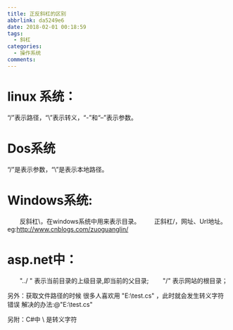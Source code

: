 ```yaml
---
title: 正反斜杠的区别
abbrlink: da5249e6
date: 2018-02-01 00:18:59
tags: 
  - 斜杠
categories:
  - 操作系统
comments:
---
```

# linux 系统：
“/”表示路径，“\”表示转义，“-”和“–”表示参数。
# Dos系统
“/”是表示参数，“\”是表示本地路径。
# Windows系统:
　　反斜杠\，在windows系统中用来表示目录。
　　正斜杠/，网址、Url地址。eg:http://www.cnblogs.com/zuoguanglin/

# asp.net中：
　　"../ "   表示当前目录的上级目录,即当前的父目录;
　　"/"      表示网站的根目录；

另外：获取文件路径的时候 很多人喜欢用 "E:\test.cs" ，此时就会发生转义字符错误 
解决的办法:@"E:\test.cs"

另附：C#中 \ 是转义字符